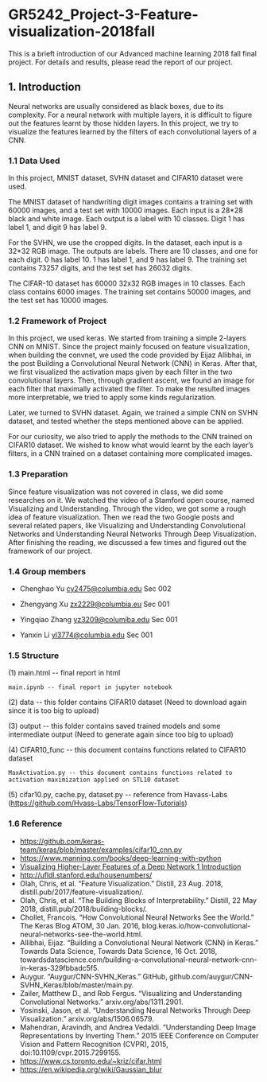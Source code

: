 # GR5242_Project-3-Feature-visualization-2018fall
This is a brieft introduction of our Advanced machine learning 2018 fall final project. For details and results, please read the report of our project.
## 1. Introduction 

Neural networks are usually considered as black boxes, due to its complexity. For a neural network with multiple layers, it is difficult to figure out the features learnt by those hidden layers. In this project, we try to visualize the features learned by the filters of each convolutional layers of a CNN.  

### 1.1	Data Used

In this project, MNIST dataset, SVHN dataset and CIFAR10 dataset were used.  

The MNIST dataset of handwriting digit images contains a training set with 60000 images, and a test set with 10000 images. Each input is a 28*28 black and white image. Each output is a label with 10 classes. Digit 1 has label 1, and digit 9 has label 9.

For the SVHN, we use the cropped digits. In the dataset, each input is a 32*32 RGB image. The outputs are labels. There are 10 classes, and one for each digit. 0 has label 10. 1 has label 1, and 9 has label 9. The training set contains 73257 digits, and the test set has 26032 digits.  

The CIFAR-10 dataset has 60000 32x32 RGB images in 10 classes. Each class contains 6000 images. The training set contains 50000 images, and the test set has 10000 images.  
 
### 1.2	Framework of Project

In this project, we used keras. We started from training a simple 2-layers CNN on MNIST. Since the project mainly focused on feature visualization, when building the convnet, we used the code provided by Eijaz Allibhai, in the post Building a Convolutional Neural Network (CNN) in Keras. After that, we first visualized the activation maps given by each filter in the two convolutional layers. Then, through gradient ascent, we found an image for each filter that maximally activated the filter. To make the resulted images more interpretable, we tried to apply some kinds regularization.

Later, we turned to SVHN dataset. Again, we trained a simple CNN on SVHN dataset, and tested whether the steps mentioned above can be applied. 

For our curiosity, we also tried to apply the methods to the CNN trained on CIFAR10 dataset. We wished to know what would learnt by the each layer’s filters, in a CNN trained on a dataset containing more complicated images.
  
### 1.3	Preparation

Since feature visualization was not covered in class, we did some researches on it. 
We watched the video of a Stamford open course, named Visualizing and Understanding. Through the video, we got some a rough idea of feature visualization. Then we read the two Google posts and several related papers, like Visualizing and Understanding Convolutional Networks and Understanding Neural Networks Through Deep Visualization. After finishing the reading, we discussed a few times and figured out the framework of our project.

### 1.4 Group members

+ Chenghao Yu cy2475@columbia.edu	Sec 002

+ Zhengyang Xu zx2229@columbia.eu	Sec 001

+ Yingqiao Zhang yz3209@columiba.edu	Sec 001

+ Yanxin Li yl3774@columbia.edu	Sec 001

### 1.5 Structure

(1) main.html -- final report in html

    main.ipynb -- final report in jupyter notebook

   
(2) data -- this folder contains CIFAR10 dataset (Need to download again since it is too big to upload)


(3) output -- this folder contains saved trained models and some intermediate output (Need to generate again since too big to upload)


(4) CIFAR10_func -- this document contains functions related to CIFAR10 dataset
    
    MaxActivation.py -- this document contains functions related to activation maximization applied on STL10 dataset
    
    
(5) cifar10.py, cache.py, dataset.py -- reference from Havass-Labs (https://github.com/Hvass-Labs/TensorFlow-Tutorials) 

### 1.6 Reference

+ https://github.com/keras-team/keras/blob/master/examples/cifar10_cnn.py
+ https://www.manning.com/books/deep-learning-with-python
+ [Visualizing Higher-Layer Features of a Deep Network 1 Introduction](https://pdfs.semanticscholar.org/65d9/94fb778a8d9e0f632659fb33a082949a50d3.pdf)
+ http://ufldl.stanford.edu/housenumbers/
+	Olah, Chris, et al. “Feature Visualization.” Distill, 23 Aug. 2018, distill.pub/2017/feature-visualization/.
+	Olah, Chris, et al. “The Building Blocks of Interpretability.” Distill, 22 May 2018, distill.pub/2018/building-blocks/.
+	Chollet, Francois. “How Convolutional Neural Networks See the World.” The Keras Blog ATOM, 30 Jan. 2016, blog.keras.io/how-convolutional-neural-networks-see-the-world.html.
+	Allibhai, Eijaz. “Building a Convolutional Neural Network (CNN) in Keras.” Towards Data Science, Towards Data Science, 16 Oct. 2018, towardsdatascience.com/building-a-convolutional-neural-network-cnn-in-keras-329fbbadc5f5.
+	Auygur. “Auygur/CNN-SVHN_Keras.” GitHub, github.com/auygur/CNN-SVHN_Keras/blob/master/main.py.
+	Zailer, Matthew D., and Rob Fergus. “Visualizing and Understanding Convolutional Networks.” arxiv.org/abs/1311.2901.
+	Yosinski, Jason, et al. “Understanding Neural Networks Through Deep Visualization.” arxiv.org/abs/1506.06579.
+	Mahendran, Aravindh, and Andrea Vedaldi. “Understanding Deep Image Representations by Inverting Them.” 2015 IEEE Conference on Computer Vision and Pattern Recognition (CVPR), 2015, doi:10.1109/cvpr.2015.7299155.
+	https://www.cs.toronto.edu/~kriz/cifar.html
+	https://en.wikipedia.org/wiki/Gaussian_blur

